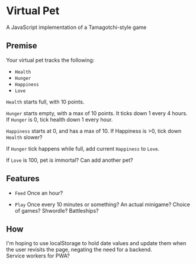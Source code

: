 # Virtual Pet

A JavaScript implementation of a Tamagotchi-style game

## Premise

Your virtual pet tracks the following:  
- `Health`
- `Hunger`
- `Happiness`
- `Love`

`Health` starts full, with 10 points.

`Hunger` starts empty, with a max of 10 points. It ticks down 1 every 4 hours.  
If `Hunger` is 0, tick health down 1 every hour.

`Happiness` starts at 0, and has a max of 10. If Happiness is >0, tick down `Health` slower?

If `Hunger` tick happens while full, add current `Happiness` to `Love`.

If `Love` is 100, pet is immortal? Can add another pet?


## Features

- `Feed`
Once an hour?

- `Play`
Once every 10 minutes or something? 
An actual minigame? Choice of games?
Shwordle? Battleships?

## How

I'm hoping to use localStorage to hold date values and update them when the user revisits the page, negating the need for a backend.   
Service workers for PWA?


